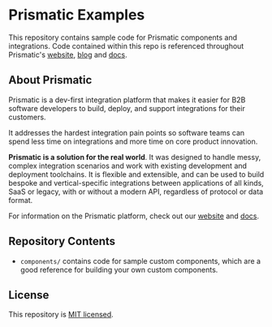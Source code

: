 # Prismatic Examples

This repository contains sample code for Prismatic components and integrations.
Code contained within this repo is referenced throughout Prismatic's [website](https://www.prismatic.io), [blog](https://www.prismatic.io/blog) and [docs](https://www.prismatic.io/docs).

## About Prismatic

Prismatic is a dev-first integration platform that makes it easier for B2B software developers to build, deploy, and support integrations for their customers.

It addresses the hardest integration pain points so software teams can spend less time on integrations and more time on core product innovation.

**Prismatic is a solution for the real world**. It was designed to handle messy, complex integration scenarios and work with existing development and deployment toolchains. It is flexible and extensible, and can be used to build bespoke and vertical-specific integrations between applications of all kinds, SaaS or legacy, with or without a modern API, regardless of protocol or data format.

For information on the Prismatic platform, check out our [website](https://www.prismatic.io) and [docs](https://www.prismatic.io/docs).

## Repository Contents

- `components/` contains code for sample custom components, which are a good reference for building your own custom components.

## License

This repository is [MIT licensed](./LICENSE).
